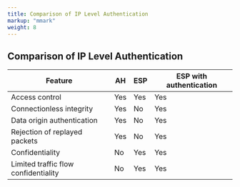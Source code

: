 ```yaml
---
title: Comparison of IP Level Authentication
markup: "mmark"
weight: 8
---
```


## Comparison of IP Level Authentication

| **Feature** | **AH** | **ESP** | **ESP with authentication** |
|-------------|--------|---------|-----------------------------|
|Access control                       | Yes | Yes | Yes |
|Connectionless integrity             | Yes | No  | Yes |
|Data origin authentication           | Yes | No  | Yes |
|Rejection of replayed packets        | Yes | No  | Yes |
|Confidentiality                      | No  | Yes | Yes |
|Limited traffic flow confidentiality | No  | Yes | Yes |